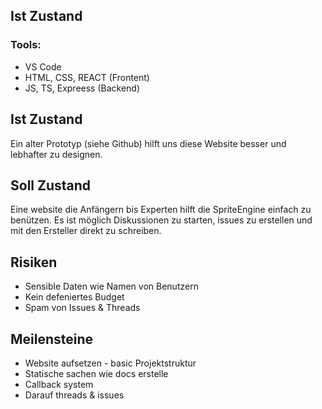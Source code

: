 ## Ist Zustand

### Tools: 
- VS Code
- HTML, CSS, REACT (Frontent)
- JS, TS, Expreess (Backend)


## Ist Zustand
Ein alter Prototyp (siehe Github) hilft uns diese Website besser und lebhafter zu designen. 

## Soll Zustand 
Eine website die Anfängern bis Experten hilft die SpriteEngine einfach zu benützen. Es ist möglich Diskussionen zu starten, issues zu erstellen und mit den Ersteller direkt zu schreiben.

## Risiken
- Sensible Daten wie Namen von Benutzern
- Kein defeniertes Budget
- Spam von Issues & Threads

## Meilensteine
- Website aufsetzen - basic Projektstruktur
- Statische sachen wie docs erstelle
- Callback system 
- Darauf threads & issues